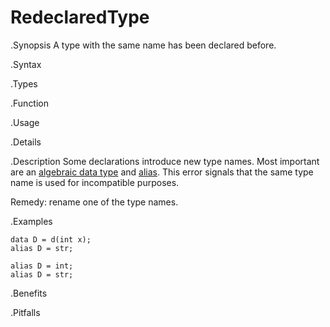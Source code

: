 # RedeclaredType

.Synopsis
A type with the same name has been declared before.

.Syntax

.Types

.Function
       
.Usage

.Details

.Description
Some declarations introduce new type names. Most important are an 
[algebraic data type]((Rascal:Declarations-AlgebraicDataType)) and [alias]((Rascal:Declarations-Alias)).
This error signals that the same type name is used for incompatible purposes.

Remedy: rename one of the type names.

.Examples
```rascal-shell,error
data D = d(int x);
alias D = str;
```

```rascal-shell,error
alias D = int;
alias D = str;
```

.Benefits

.Pitfalls

